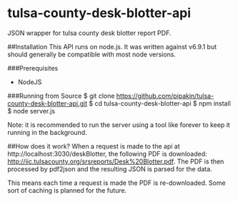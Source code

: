 # tulsa-county-desk-blotter-api
JSON wrapper for tulsa county desk blotter report PDF.

##Installation
This API runs on node.js. It was written against v6.9.1 but should generally
be compatible with most node versions.

###Prerequisites
* NodeJS

###Running from Source
    $ git clone https://github.com/pipakin/tulsa-county-desk-blotter-api.git
    $ cd tulsa-county-desk-blotter-api
    $ npm install
    $ node server.js

Note: it is recommended to run the server using a tool like forever to keep it
running in the background.

##How does it work?
When a request is made to the api at http://localhost:3030/deskBlotter, the
following PDF is downloaded: http://iic.tulsacounty.org/srsreports/Desk%20Blotter.pdf.
The PDF is then processed by pdf2json and the resulting JSON is parsed for
the data.

This means each time a request is made the PDF is re-downloaded. Some sort of
caching is planned for the future.
